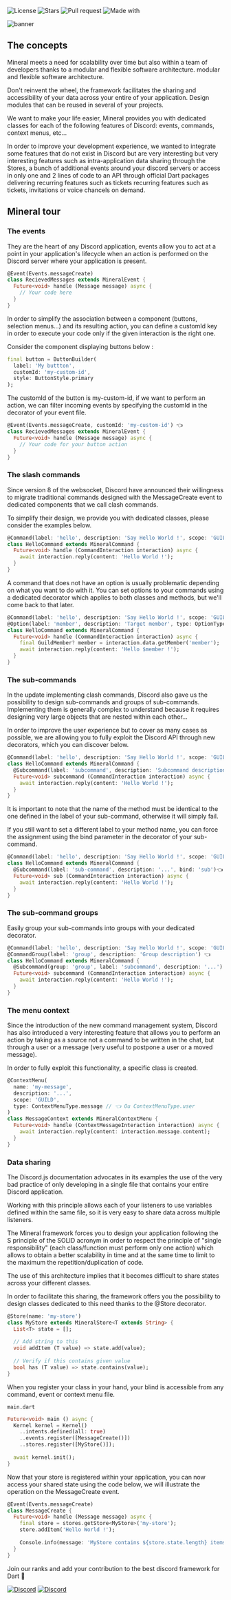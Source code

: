 ![License](https://img.shields.io/github/license/mineral-dart/core.svg)
![Stars](https://img.shields.io/github/stars/mineral-dart/core.svg)
![Pull request](https://img.shields.io/github/issues-pr-closed/mineral-dart/core.svg)
![Made with](https://img.shields.io/badge/Made%20with-dart-0866a8.svg)

![banner](https://raw.githubusercontent.com/mineral-dart/core/develop/assets/images/banner.png)

## The concepts
Mineral meets a need for scalability over time but also within a team of developers thanks to a modular and flexible software architecture.
modular and flexible software architecture.

Don't reinvent the wheel, the framework facilitates the sharing and accessibility of your data across your entire
of your application. Design modules that can be reused in several of your projects.

We want to make your life easier, Mineral provides you with dedicated classes for each of the following features of
Discord: events, commands, context menus, etc...

In order to improve your development experience, we wanted to integrate some features that do not exist in Discord but are very interesting
but very interesting features such as intra-application data sharing through the
Stores, a bunch of additional events around your discord servers or access in only one
and 2 lines of code to an API through official Dart packages delivering recurring features such as tickets
recurring features such as tickets, invitations or voice chancels on demand.

## Mineral tour
### The events

They are the heart of any Discord application, events allow you to act at a point in your application's lifecycle when an action is performed on the Discord server where your application is present.
```dart
@Event(Events.messageCreate)
class RecievedMessages extends MineralEvent {
  Future<void> handle (Message message) async {
    // Your code here
  }
}
```

In order to simplify the association between a component (buttons, selection menus...) and its resulting action, you can define a customId key in order to execute your code only if the given interaction is the right one.

Consider the component displaying buttons below :
```dart
final button = ButtonBuilder(
  label: 'My buttton',
  customId: 'my-custom-id',
  style: ButtonStyle.primary   
);
```
The customId of the button is my-custom-id, if we want to perform an action, we can filter incoming events by specifying the customId in the decorator of your event file.

```dart
@Event(Events.messageCreate, customId: 'my-custom-id') 👈
class RecievedMessages extends MineralEvent {
  Future<void> handle (Message message) async {
    // Your code for your button action
  }
}
```

### The slash commands
Since version 8 of the websocket, Discord have announced their willingness to migrate traditional commands designed with the MessageCreate event to dedicated components that we call clash commands.

To simplify their design, we provide you with dedicated classes, please consider the examples below.
```dart
@Command(label: 'hello', description: 'Say Hello World !', scope: 'GUILD')
class HelloCommand extends MineralCommand {
  Future<void> handle (CommandInteraction interaction) async {
    await interaction.reply(content: 'Hello World !');
  }
}
```

A command that does not have an option is usually problematic depending on what you want to do with it. You can set options to your commands using a dedicated decorator which applies to both classes and methods, but we'll come back to that later.
```dart
@Command(label: 'hello', description: 'Say Hello World !', scope: 'GUILD')
@Option(label: 'member', description: 'Target member', type: OptionType.member, required: true)
class HelloCommand extends MineralCommand {
  Future<void> handle (CommandInteraction interaction) async {
    final GuildMember? member = interaction.data.getMember('member');
    await interaction.reply(content: 'Hello $member !');
  }
}
```


### The sub-commands

In the update implementing clash commands, Discord also gave us the possibility to design sub-commands and groups of sub-commands. Implementing them is generally complex to understand because it requires designing very large objects that are nested within each other...

In order to improve the user experience but to cover as many cases as possible, we are allowing you to fully exploit the Discord API through new decorators, which you can discover below.
```dart
@Command(label: 'hello', description: 'Say Hello World !', scope: 'GUILD')
class HelloCommand extends MineralCommand {
  @Subcommand(label: 'subcommand', description: 'Subcommand description') 👈
  Future<void> subcommand (CommandInteraction interaction) async {
    await interaction.reply(content: 'Hello World !');
  }
}
```

It is important to note that the name of the method must be identical to the one defined in the label of your sub-command, otherwise it will simply fail.

If you still want to set a different label to your method name, you can force the assignment using the bind parameter in the decorator of your sub-command.
```dart
@Command(label: 'hello', description: 'Say Hello World !', scope: 'GUILD')
class HelloCommand extends MineralCommand {
  @Subcommand(label: 'sub-command', description: '...', bind: 'sub')👈
  Future<void> sub (CommandInteraction interaction) async {
    await interaction.reply(content: 'Hello World !');
  }
}
```


### The sub-command groups

Easily group your sub-commands into groups with your dedicated decorator.
```dart
@Command(label: 'hello', description: 'Say Hello World !', scope: 'GUILD')
@CommandGroup(label: 'group', description: 'Group description') 👈
class HelloCommand extends MineralCommand {
  @Subcommand(group: 'group', label: 'subcommand', description: '...') 👈
  Future<void> subcommand (CommandInteraction interaction) async {
    await interaction.reply(content: 'Hello World !');
  }
}
```

### The menu context
Since the introduction of the new command management system, Discord has also introduced a very interesting feature that allows you to perform an action by taking as a source not a command to be written in the chat, but through a user or a message (very useful to postpone a user or a moved message).

In order to fully exploit this functionality, a specific class is created.
```dart
@ContextMenu(
  name: 'my-message',
  description: '...',
  scope: 'GUILD',
  type: ContextMenuType.message // 👈 Ou ContextMenuType.user
)
class MessageContext extends MineralContextMenu {
  Future<void> handle (ContextMessageInteraction interaction) async {
    await interaction.reply(content: interaction.message.content);
  }
}
```

### Data sharing

The Discord.js documentation advocates in its examples the use of the very bad practice of only developing in a single file that contains your entire Discord application.

Working with this principle allows each of your listeners to use variables defined within the same file, so it is very easy to share data across multiple listeners.

The Mineral framework forces you to design your application following the S principle of the SOLID acronym in order to respect the principle of "single responsibility" (each class/function must perform only one action) which allows to obtain a better scalability in time and at the same time to limit to the maximum the repetition/duplication of code.

The use of this architecture implies that it becomes difficult to share states across your different classes.

In order to facilitate this sharing, the framework offers you the possibility to design classes dedicated to this need thanks to the @Store decorator.

```dart
@Store(name: 'my-store')
class MyStore extends MineralStore<T extends String> {
  List<T> state = [];
  
  // Add string to this
  void addItem (T value) => state.add(value);
  
  // Verify if this contains given value
  bool has (T value) => state.contains(value);
}
```

When you register your class in your hand, your blind is accessible from any command, event or context menu file.

`main.dart`
```dart
Future<void> main () async {
  Kernel kernel = Kernel()
    ..intents.defined(all: true)
    ..events.register([MessageCreate()])
    ..stores.register([MyStore()]);
  
  await kernel.init();
}
```

Now that your store is registered within your application, you can now access your shared state using the code below, we will illustrate the operation on the MessageCreate event.
```dart
@Event(Events.messageCreate)
class MessageCreate {
  Future<void> handle (Message message) async {
    final store = stores.getStore<MyStore>('my-store');
    store.addItem('Hello World !');
    
    Console.info(message: 'MyStore contains ${store.state.length} items.');
  }
}
```

Join our ranks and add your contribution to the best discord framework for Dart 💪

[![Discord](https://img.shields.io/badge/Discord-7289DA?style=for-the-badge&logo=discord&logoColor=white)](https://discord.gg/fH9UQDMZSn)
[![Discord](https://img.shields.io/badge/GitHub-100000?style=for-the-badge&logo=github&logoColor=white)](https://github.com/mineral-dart/core)

